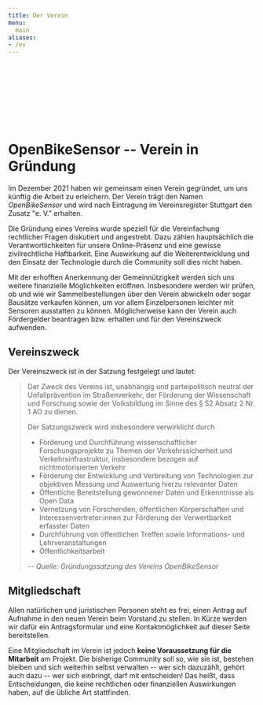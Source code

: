 ```yaml
---
title: Der Verein
menu:
  main
aliases:
- /ev
---
```


<div style="height: 120px;"></div>
<div class="container content mb-5">

# OpenBikeSensor -- Verein in Gründung

Im Dezember 2021 haben wir gemeinsam einen Verein gegründet, um uns künftig die
Arbeit zu erleichern. Der Verein trägt den Namen *OpenBikeSensor* und wird nach
Eintragung im Vereinsregister Stuttgart den Zusatz "e. V." erhalten.

Die Gründung eines Vereins wurde speziell für die Vereinfachung rechtlicher
Fragen diskutiert und angestrebt. Dazu zählen hauptsächlich die
Verantwortlichkeiten für unsere Online-Präsenz und eine gewisse zivilrechtliche
Haftbarkeit. Eine Auswirkung auf die Weiterentwicklung und den Einsatz der
Technologie durch die Community soll dies nicht haben.

Mit der erhofften Anerkennung der Gemeinnützigkeit werden sich uns weitere
finanzielle Möglichkeiten eröffnen. Insbesondere werden wir prüfen, ob und wie
wir Sammelbestellungen über den Verein abwickeln oder sogar Bausätze verkaufen
können, um vor allem Einzelpersonen leichter mit Sensoren ausstatten zu können.
Möglicherweise kann der Verein auch Fördergelder beantragen bzw. erhalten und
für den Vereinszweck aufwenden.

## Vereinszweck

Der Vereinszweck ist in der Satzung festgelegt und lautet:

> Der Zweck des Vereins ist, unabhängig und parteipolitisch neutral der Unfallprävention im Straßenverkehr, der Förderung der Wissenschaft und Forschung sowie der Volksbildung im Sinne des § 52 Absatz 2 Nr. 1 AO zu dienen.
>
> Der Satzungszweck wird insbesondere verwirklicht durch
> * Förderung und Durchführung wissenschaftlicher Forschungsprojekte zu Themen der Verkehrssicherheit und Verkehrsinfrastruktur, insbesondere bezogen auf nichtmotorisierten Verkehr
> * Förderung der Entwicklung und Verbreitung von Technologien zur objektiven Messung und Auswertung hierzu relevanter Daten
> * Öffentliche Bereitstellung gewonnener Daten und Erkenntnisse als Open Data
> * Vernetzung von Forschenden, öffentlichen Körperschaften und Interessenvertreter:innen zur Förderung der Verwertbarkeit erfasster Daten
> * Durchführung von öffentlichen Treffen sowie Informations- und Lehrveranstaltungen
> * Öffentlichkeitsarbeit
>
> -- *Quelle: Gründungssatzung des Vereins OpenBikeSensor*

## Mitgliedschaft

Allen natürlichen und juristischen Personen steht es frei, einen Antrag auf
Aufnahme in den neuen Verein beim Vorstand zu stellen. In Kürze werden wir
dafür ein Antragsformular und eine Kontaktmöglichkeit auf dieser Seite
bereitstellen.

Eine Mitgliedschaft im Verein ist jedoch **keine Voraussetzung für die
Mitarbeit** am Projekt. Die bisherige Community soll so, wie sie ist, bestehen
bleiben und sich weiterhin selbst verwalten -- wer sich dazuzählt, gehört auch
dazu -- wer sich einbringt, darf mit entscheiden! Das heißt, dass
Entscheidungen, die keine rechtlichen oder finanziellen Auswirkungen haben, auf
die übliche Art stattfinden.

</div>
